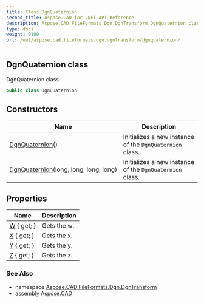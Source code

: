 ```yaml
---
title: Class DgnQuaternion
second_title: Aspose.CAD for .NET API Reference
description: Aspose.CAD.FileFormats.Dgn.DgnTransform.DgnQuaternion class. DgnQuaternion class
type: docs
weight: 9180
url: /net/aspose.cad.fileformats.dgn.dgntransform/dgnquaternion/
---
```

## DgnQuaternion class

DgnQuaternion class

```csharp
public class DgnQuaternion
```

## Constructors

| Name | Description |
| --- | --- |
| [DgnQuaternion](dgnquaternion/#constructor)() | Initializes a new instance of the `DgnQuaternion` class. |
| [DgnQuaternion](dgnquaternion/#constructor_1)(long, long, long, long) | Initializes a new instance of the `DgnQuaternion` class. |

## Properties

| Name | Description |
| --- | --- |
| [W](../../aspose.cad.fileformats.dgn.dgntransform/dgnquaternion/w/) { get; } | Gets the w. |
| [X](../../aspose.cad.fileformats.dgn.dgntransform/dgnquaternion/x/) { get; } | Gets the x. |
| [Y](../../aspose.cad.fileformats.dgn.dgntransform/dgnquaternion/y/) { get; } | Gets the y. |
| [Z](../../aspose.cad.fileformats.dgn.dgntransform/dgnquaternion/z/) { get; } | Gets the z. |

### See Also

* namespace [Aspose.CAD.FileFormats.Dgn.DgnTransform](../../aspose.cad.fileformats.dgn.dgntransform/)
* assembly [Aspose.CAD](../../)


